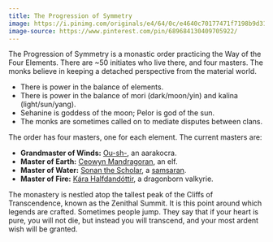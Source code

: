 ```yaml
---
title: The Progression of Symmetry
image: https://i.pinimg.com/originals/e4/64/0c/e4640c70177471f7198b9d315ceedf1b.jpg
image-source: https://www.pinterest.com/pin/689684130409705922/
---
```


The Progression of Symmetry is a monastic order practicing the Way of the Four Elements. There are ~50 initiates who live there, and four masters. The monks believe in keeping a detached perspective from the material world.

* There is power in the balance of elements.
* There is power in the balance of mori (dark/moon/yin) and kalina (light/sun/yang).
* Sehanine is goddess of the moon; Pelor is god of the sun.
* The monks are sometimes called on to mediate disputes between clans.

The order has four masters, one for each element. The current masters are:

* **Grandmaster of Winds:** [Ou-sh-](../dossiers/oush), an aarakocra.
* **Master of Earth:** [Ceowyn Mandragoran](../dossiers/ceowyn-mandragoran), an elf.
* **Master of Water:** [Sonan the Scholar](../dossiers/sonan-the-scholar), a [samsaran](http://www.d20pfsrd.com/races/other-races/uncommon-races/arg-samsaran).
* **Master of Fire:** [Kára Halfdandóttir](../dossiers/kara-halfdandottir), a dragonborn valkyrie.

The monastery is nestled atop the tallest peak of the Cliffs of Transcendence, known as the Zenithal Summit. It is this point around which legends are crafted. Sometimes people jump. They say that if your heart is pure, you will not die, but instead you will transcend, and your most ardent wish will be granted.
